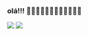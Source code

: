 ### olá!!! 🥵🥵🥵🥶🥶🥶🔥🔥🔥💧💧💧

![](https://media1.tenor.com/m/5BYK-WS0__gAAAAd/cool-fun.gif)
![](https://media1.tenor.com/m/Je9TYvdgCAcAAAAd/squeezie-locklear.gif)
